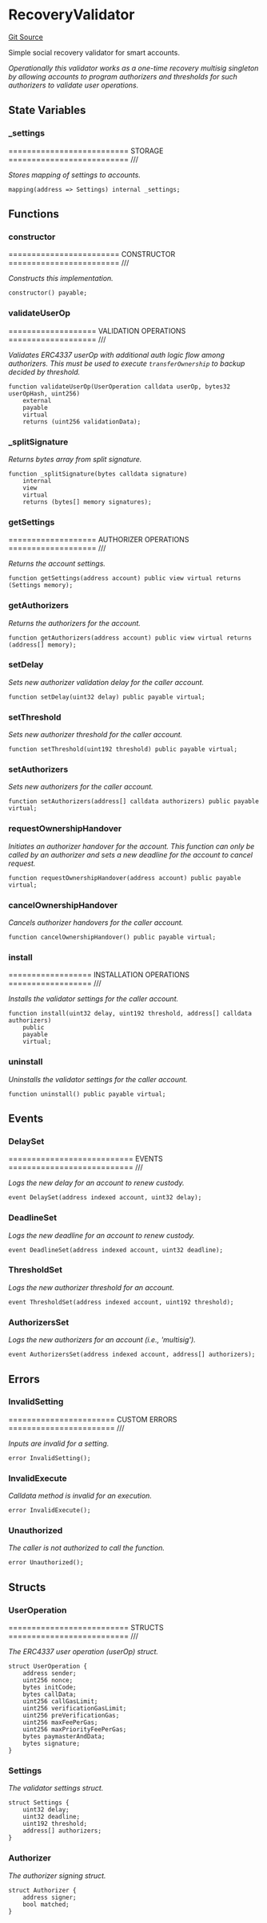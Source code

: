 # RecoveryValidator
[Git Source](https://github.com/NaniDAO/accounts/blob/ce662883d04645306a7e3363a72f54ee359035a3/src/validators/RecoveryValidator.sol)

Simple social recovery validator for smart accounts.

*Operationally this validator works as a one-time recovery
multisig singleton by allowing accounts to program authorizers
and thresholds for such authorizers to validate user operations.*


## State Variables
### _settings
========================== STORAGE ========================== ///

*Stores mapping of settings to accounts.*


```solidity
mapping(address => Settings) internal _settings;
```


## Functions
### constructor

======================== CONSTRUCTOR ======================== ///

*Constructs
this implementation.*


```solidity
constructor() payable;
```

### validateUserOp

=================== VALIDATION OPERATIONS =================== ///

*Validates ERC4337 userOp with additional auth logic flow among authorizers.
This must be used to execute `transferOwnership` to backup decided by threshold.*


```solidity
function validateUserOp(UserOperation calldata userOp, bytes32 userOpHash, uint256)
    external
    payable
    virtual
    returns (uint256 validationData);
```

### _splitSignature

*Returns bytes array from split signature.*


```solidity
function _splitSignature(bytes calldata signature)
    internal
    view
    virtual
    returns (bytes[] memory signatures);
```

### getSettings

=================== AUTHORIZER OPERATIONS =================== ///

*Returns the account settings.*


```solidity
function getSettings(address account) public view virtual returns (Settings memory);
```

### getAuthorizers

*Returns the authorizers for the account.*


```solidity
function getAuthorizers(address account) public view virtual returns (address[] memory);
```

### setDelay

*Sets new authorizer validation delay for the caller account.*


```solidity
function setDelay(uint32 delay) public payable virtual;
```

### setThreshold

*Sets new authorizer threshold for the caller account.*


```solidity
function setThreshold(uint192 threshold) public payable virtual;
```

### setAuthorizers

*Sets new authorizers for the caller account.*


```solidity
function setAuthorizers(address[] calldata authorizers) public payable virtual;
```

### requestOwnershipHandover

*Initiates an authorizer handover for the account.
This function can only be called by an authorizer and
sets a new deadline for the account to cancel request.*


```solidity
function requestOwnershipHandover(address account) public payable virtual;
```

### cancelOwnershipHandover

*Cancels authorizer handovers for the caller account.*


```solidity
function cancelOwnershipHandover() public payable virtual;
```

### install

================== INSTALLATION OPERATIONS ================== ///

*Installs the validator settings for the caller account.*


```solidity
function install(uint32 delay, uint192 threshold, address[] calldata authorizers)
    public
    payable
    virtual;
```

### uninstall

*Uninstalls the validator settings for the caller account.*


```solidity
function uninstall() public payable virtual;
```

## Events
### DelaySet
=========================== EVENTS =========================== ///

*Logs the new delay for an account to renew custody.*


```solidity
event DelaySet(address indexed account, uint32 delay);
```

### DeadlineSet
*Logs the new deadline for an account to renew custody.*


```solidity
event DeadlineSet(address indexed account, uint32 deadline);
```

### ThresholdSet
*Logs the new authorizer threshold for an account.*


```solidity
event ThresholdSet(address indexed account, uint192 threshold);
```

### AuthorizersSet
*Logs the new authorizers for an account (i.e., 'multisig').*


```solidity
event AuthorizersSet(address indexed account, address[] authorizers);
```

## Errors
### InvalidSetting
======================= CUSTOM ERRORS ======================= ///

*Inputs are invalid for a setting.*


```solidity
error InvalidSetting();
```

### InvalidExecute
*Calldata method is invalid for an execution.*


```solidity
error InvalidExecute();
```

### Unauthorized
*The caller is not authorized to call the function.*


```solidity
error Unauthorized();
```

## Structs
### UserOperation
========================== STRUCTS ========================== ///

*The ERC4337 user operation (userOp) struct.*


```solidity
struct UserOperation {
    address sender;
    uint256 nonce;
    bytes initCode;
    bytes callData;
    uint256 callGasLimit;
    uint256 verificationGasLimit;
    uint256 preVerificationGas;
    uint256 maxFeePerGas;
    uint256 maxPriorityFeePerGas;
    bytes paymasterAndData;
    bytes signature;
}
```

### Settings
*The validator settings struct.*


```solidity
struct Settings {
    uint32 delay;
    uint32 deadline;
    uint192 threshold;
    address[] authorizers;
}
```

### Authorizer
*The authorizer signing struct.*


```solidity
struct Authorizer {
    address signer;
    bool matched;
}
```

